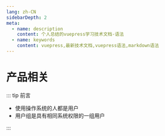 ```yaml
---
lang: zh-CN
sidebarDepth: 2
meta:
  - name: description
    content: 个人总结的vuepress学习技术文档-语法
  - name: keywords
    content: vuepress,最新技术文档,vuepress语法,markdown语法
---
```


# 产品相关

::: tip 前言

- 使用操作系统的人都是用户
- 用户组是具有相同系统权限的一组用户

:::
